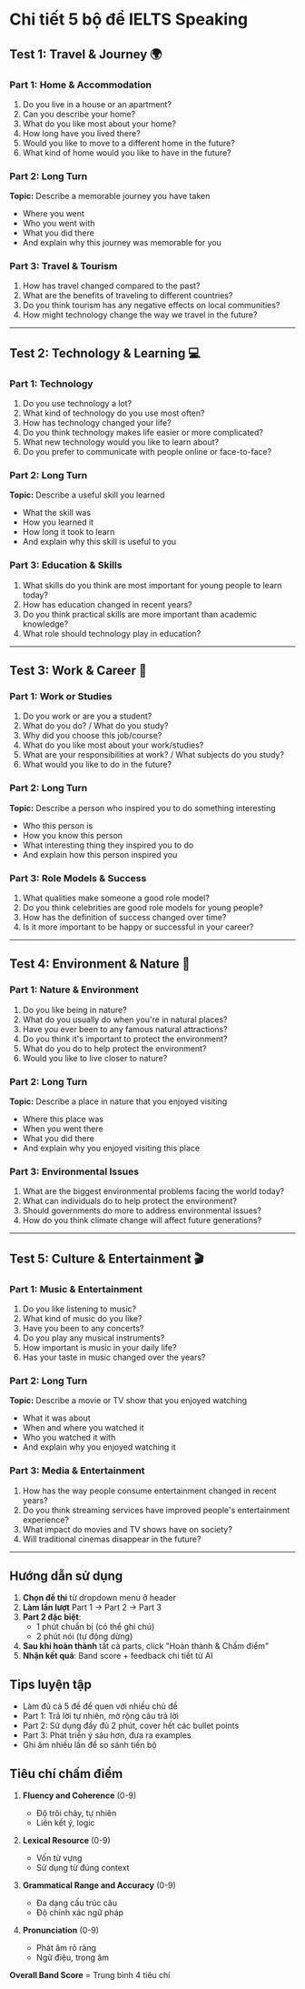 # Chi tiết 5 bộ đề IELTS Speaking

## Test 1: Travel & Journey 🌍

### Part 1: Home & Accommodation
1. Do you live in a house or an apartment?
2. Can you describe your home?
3. What do you like most about your home?
4. How long have you lived there?
5. Would you like to move to a different home in the future?
6. What kind of home would you like to have in the future?

### Part 2: Long Turn
**Topic:** Describe a memorable journey you have taken
- Where you went
- Who you went with
- What you did there
- And explain why this journey was memorable for you

### Part 3: Travel & Tourism
1. How has travel changed compared to the past?
2. What are the benefits of traveling to different countries?
3. Do you think tourism has any negative effects on local communities?
4. How might technology change the way we travel in the future?

---

## Test 2: Technology & Learning 💻

### Part 1: Technology
1. Do you use technology a lot?
2. What kind of technology do you use most often?
3. How has technology changed your life?
4. Do you think technology makes life easier or more complicated?
5. What new technology would you like to learn about?
6. Do you prefer to communicate with people online or face-to-face?

### Part 2: Long Turn
**Topic:** Describe a useful skill you learned
- What the skill was
- How you learned it
- How long it took to learn
- And explain why this skill is useful to you

### Part 3: Education & Skills
1. What skills do you think are most important for young people to learn today?
2. How has education changed in recent years?
3. Do you think practical skills are more important than academic knowledge?
4. What role should technology play in education?

---

## Test 3: Work & Career 💼

### Part 1: Work or Studies
1. Do you work or are you a student?
2. What do you do? / What do you study?
3. Why did you choose this job/course?
4. What do you like most about your work/studies?
5. What are your responsibilities at work? / What subjects do you study?
6. What would you like to do in the future?

### Part 2: Long Turn
**Topic:** Describe a person who inspired you to do something interesting
- Who this person is
- How you know this person
- What interesting thing they inspired you to do
- And explain how this person inspired you

### Part 3: Role Models & Success
1. What qualities make someone a good role model?
2. Do you think celebrities are good role models for young people?
3. How has the definition of success changed over time?
4. Is it more important to be happy or successful in your career?

---

## Test 4: Environment & Nature 🌿

### Part 1: Nature & Environment
1. Do you like being in nature?
2. What do you usually do when you're in natural places?
3. Have you ever been to any famous natural attractions?
4. Do you think it's important to protect the environment?
5. What do you do to help protect the environment?
6. Would you like to live closer to nature?

### Part 2: Long Turn
**Topic:** Describe a place in nature that you enjoyed visiting
- Where this place was
- When you went there
- What you did there
- And explain why you enjoyed visiting this place

### Part 3: Environmental Issues
1. What are the biggest environmental problems facing the world today?
2. What can individuals do to help protect the environment?
3. Should governments do more to address environmental issues?
4. How do you think climate change will affect future generations?

---

## Test 5: Culture & Entertainment 🎬

### Part 1: Music & Entertainment
1. Do you like listening to music?
2. What kind of music do you like?
3. Have you been to any concerts?
4. Do you play any musical instruments?
5. How important is music in your daily life?
6. Has your taste in music changed over the years?

### Part 2: Long Turn
**Topic:** Describe a movie or TV show that you enjoyed watching
- What it was about
- When and where you watched it
- Who you watched it with
- And explain why you enjoyed watching it

### Part 3: Media & Entertainment
1. How has the way people consume entertainment changed in recent years?
2. Do you think streaming services have improved people's entertainment experience?
3. What impact do movies and TV shows have on society?
4. Will traditional cinemas disappear in the future?

---

## Hướng dẫn sử dụng

1. **Chọn đề thi** từ dropdown menu ở header
2. **Làm lần lượt** Part 1 → Part 2 → Part 3
3. **Part 2 đặc biệt**: 
   - 1 phút chuẩn bị (có thể ghi chú)
   - 2 phút nói (tự động dừng)
4. **Sau khi hoàn thành** tất cả parts, click "Hoàn thành & Chấm điểm"
5. **Nhận kết quả**: Band score + feedback chi tiết từ AI

## Tips luyện tập

- Làm đủ cả 5 đề để quen với nhiều chủ đề
- Part 1: Trả lời tự nhiên, mở rộng câu trả lời
- Part 2: Sử dụng đầy đủ 2 phút, cover hết các bullet points
- Part 3: Phát triển ý sâu hơn, đưa ra examples
- Ghi âm nhiều lần để so sánh tiến bộ

## Tiêu chí chấm điểm

1. **Fluency and Coherence** (0-9)
   - Độ trôi chảy, tự nhiên
   - Liên kết ý, logic

2. **Lexical Resource** (0-9)
   - Vốn từ vựng
   - Sử dụng từ đúng context

3. **Grammatical Range and Accuracy** (0-9)
   - Đa dạng cấu trúc câu
   - Độ chính xác ngữ pháp

4. **Pronunciation** (0-9)
   - Phát âm rõ ràng
   - Ngữ điệu, trọng âm

**Overall Band Score** = Trung bình 4 tiêu chí


